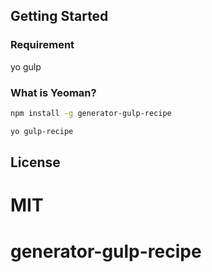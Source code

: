 

## Getting Started
### Requirement
yo
gulp


### What is Yeoman?

```bash
npm install -g generator-gulp-recipe
```
```bash
yo gulp-recipe
```



## License

MIT
=======
generator-gulp-recipe
=====================
